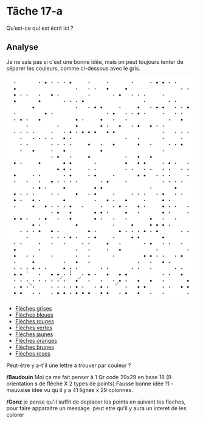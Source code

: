 # Tâche 17-a

Qu’est-ce qui est écrit ici ?

## Analyse

Je ne sais pas si c'est une bonne idée, mais on peut toujours tenter de séparer les couleurs, comme ci-dessous avec le gris.

![Grey](17-Grey.jpg)

* [Flèches grises](17-Grey.jpg)
* [Flèches bleues](17-Blue.jpg)
* [Flèches rouges](17-Red.jpg)
* [Flèches vertes](17-Green.jpg)
* [Flèches jaunes](17-Yellow.jpg)
* [Flèches oranges](17-Orange.jpg)
* [Flèches brunes](17-Brown.jpg)
* [Flèches roses](17-Pink.jpg)

Peut-être y a-t'il une lettre à trouver par couleur ?

**/Baudouin**
Moi ça me fait penser à 1 Qr code 29x29 en base 18 (9 orientation s de flèche X 2 types de points) 
Fausse bonne idée ?) - mauvaise idee vu qu il y a 41 lignes x 29 colonnes.

**/Gonz**
je pense qu'il suffit de deplacer les points en suivant les fleches, pour faire apparaitre un message. peut etre qu'il y aura un interet de les colorer 
